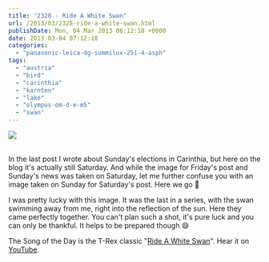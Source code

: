 ```yaml
---
title: "2328 - Ride A White Swan"
url: /2013/03/2328-ride-a-white-swan.html
publishDate: Mon, 04 Mar 2013 06:12:18 +0000
date: 2013-03-04 07:12:18
categories: 
  - "panasonic-leica-dg-summilux-251-4-asph"
tags: 
  - "austria"
  - "bird"
  - "carinthia"
  - "karnten"
  - "lake"
  - "olympus-om-d-e-m5"
  - "swan"
---
```

<div class="container">
<div class="center"><a target="_blank" href="https://d25zfm9zpd7gm5.cloudfront.net/1200x1200/2013/20130303_154443_lr.jpg"><img src="https://d25zfm9zpd7gm5.cloudfront.net/0600x0600/2013/20130303_154443_lr.jpg" /></a></div>
</div>
<br />

In the last post I wrote about Sunday's elections in Carinthia, but here on the blog it's actually still Saturday. And while the image for Friday's post and Sunday's news was taken on Saturday, let me further confuse you with an image taken on Sunday for Saturday's post. Here we go 🙂 

 I was pretty lucky with this image. It was the last in a series, with the swan swimming away from me, right into the reflection of the sun. Here they came perfectly together. You can't plan such a shot, it's pure luck and you can only be thankful. It helps to be prepared though 😄

The Song of the Day is the T-Rex classic "<a href="http://www.lyricsmode.com/lyrics/t/t_rex/ride_a_white_swan.html" target="_blank">Ride A White Swan</a>". Hear it on <a href="http://www.youtube.com/watch?v=y9rFoPyqFoA" target="_blank">YouTube</a>.
